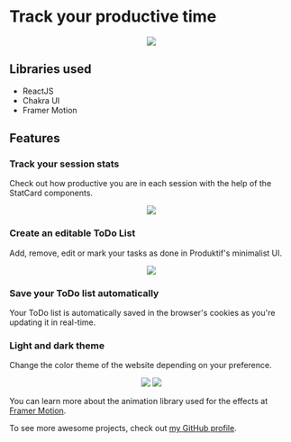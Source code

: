 # Track your productive time
<p align="center">
  <img src="https://i.imgur.com/rsUM01Z.gif">
</p>

## Libraries used

* ReactJS
* Chakra UI
* Framer Motion

## Features

### Track your session stats

Check out how productive you are in each session with the help of the StatCard components.
<p align="center">
  <img src="https://i.imgur.com/7APr6Vt.gif">
</p>

### Create an editable ToDo List

Add, remove, edit or mark your tasks as done in Produktif's minimalist UI.
<p align="center">
  <img src="https://i.imgur.com/QDiHPST.gif">
</p>

### Save your ToDo list automatically

Your ToDo list is automatically saved in the browser's cookies as you're updating it in real-time.

### Light and dark theme

Change the color theme of the website depending on your preference.

<p align="center">
  <img src="https://i.imgur.com/B5FOJyY.png">
  <img src="https://i.imgur.com/Ca6rjo5.png">
</p>


You can learn more about the animation library used for the effects at [Framer Motion](https://www.framer.com/docs/).

To see more awesome projects, check out [my GitHub profile](https://github.com/shynxe).
